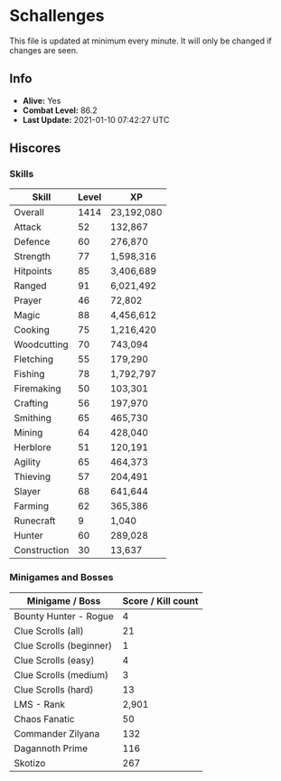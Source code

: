 # Schallenges

This file is updated at minimum every minute. It will only be changed if changes are seen.

## Info

 - **Alive:** Yes
 - **Combat Level:** 86.2
 - **Last Update:** 2021-01-10 07:42:27 UTC

## Hiscores

### Skills

| Skill | Level | XP |
|--|--|--|
| Overall | 1414 | 23,192,080 |
| Attack | 52 | 132,867 |
| Defence | 60 | 276,870 |
| Strength | 77 | 1,598,316 |
| Hitpoints | 85 | 3,406,689 |
| Ranged | 91 | 6,021,492 |
| Prayer | 46 | 72,802 |
| Magic | 88 | 4,456,612 |
| Cooking | 75 | 1,216,420 |
| Woodcutting | 70 | 743,094 |
| Fletching | 55 | 179,290 |
| Fishing | 78 | 1,792,797 |
| Firemaking | 50 | 103,301 |
| Crafting | 56 | 197,970 |
| Smithing | 65 | 465,730 |
| Mining | 64 | 428,040 |
| Herblore | 51 | 120,191 |
| Agility | 65 | 464,373 |
| Thieving | 57 | 204,491 |
| Slayer | 68 | 641,644 |
| Farming | 62 | 365,386 |
| Runecraft | 9 | 1,040 |
| Hunter | 60 | 289,028 |
| Construction | 30 | 13,637 |

### Minigames and Bosses

| Minigame / Boss | Score / Kill count |
|--|--|
| Bounty Hunter - Rogue | 4 |
| Clue Scrolls (all) | 21 |
| Clue Scrolls (beginner) | 1 |
| Clue Scrolls (easy) | 4 |
| Clue Scrolls (medium) | 3 |
| Clue Scrolls (hard) | 13 |
| LMS - Rank | 2,901 |
| Chaos Fanatic | 50 |
| Commander Zilyana | 132 |
| Dagannoth Prime | 116 |
| Skotizo | 267 |
